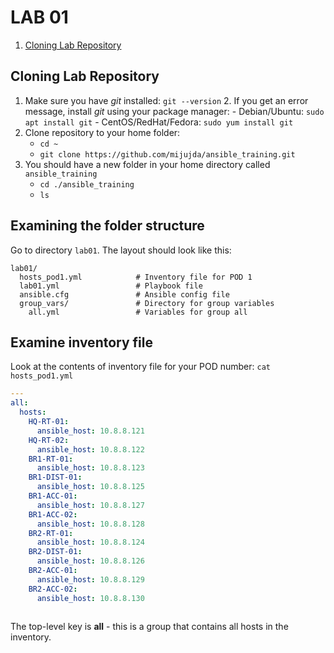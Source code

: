 # LAB 01

1. [Cloning Lab Repository](#cloning-Lab-Repository)

## Cloning Lab Repository

 1. Make sure you have *git* installed: `git --version`
	 2. If you get an error message, install *git* using your package manager:
		- Debian/Ubuntu: `sudo apt install git`
		- CentOS/RedHat/Fedora: `sudo yum install git`
 2. Clone repository to your home folder:
	 - `cd ~`
	 - `git clone https://github.com/mijujda/ansible_training.git`
 3. You should have a new folder in your home directory called `ansible_training`
	 - `cd ./ansible_training`
	 - `ls`

## Examining the folder structure
Go to directory `lab01`. The layout should look like this:

```
lab01/
  hosts_pod1.yml			# Inventory file for POD 1
  lab01.yml					# Playbook file
  ansible.cfg				# Ansible config file
  group_vars/				# Directory for group variables
    all.yml					# Variables for group all
```

## Examine inventory file
Look at the contents of inventory file for your POD number:
`cat hosts_pod1.yml`
```yaml
---
all:
  hosts: 
    HQ-RT-01:
      ansible_host: 10.8.8.121
    HQ-RT-02:
      ansible_host: 10.8.8.122
    BR1-RT-01:
      ansible_host: 10.8.8.123
    BR1-DIST-01:
      ansible_host: 10.8.8.125
    BR1-ACC-01:
      ansible_host: 10.8.8.127
    BR1-ACC-02:
      ansible_host: 10.8.8.128
    BR2-RT-01:
      ansible_host: 10.8.8.124
    BR2-DIST-01:
      ansible_host: 10.8.8.126
    BR2-ACC-01:
      ansible_host: 10.8.8.129
    BR2-ACC-02:
      ansible_host: 10.8.8.130
    
```
The top-level key is **all** - this is a group that contains all hosts in the inventory. 
<!--stackedit_data:
eyJoaXN0b3J5IjpbLTgzNzkwMTM2Myw2NzkzNzE1MTgsLTYwND
QzOTMyOSwtMTQxNjMyMTkxNSwtMzU0Mzg5MDQwLC0yNTAyMTY1
MzFdfQ==
-->